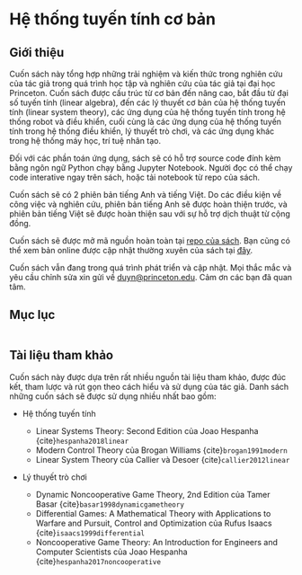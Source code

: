 # Hệ thống tuyến tính cơ bản
## Giới thiệu
Cuốn sách này tổng hợp những trải nghiệm và kiến thức trong nghiên cứu của tác giả trong quá trình học tập và nghiên cứu của tác giả tại đại học Princeton. Cuốn sách được cấu trúc từ cơ bản đến nâng cao, bắt đầu từ đại số tuyến tính (linear algebra), đến các lý thuyết cơ bản của hệ thống tuyến tính (linear system theory), các ứng dụng của hệ thống tuyến tính trong hệ thống robot và điều khiển, cuối cùng là các ứng dụng của hệ thống tuyến tính trong hệ thống điều khiển, lý thuyết trò chơi, và các ứng dụng khác trong hệ thống máy học, trí tuệ nhân tạo. 

Đối với các phần toán ứng dụng, sách sẽ có hỗ trợ source code đính kèm bằng ngôn ngữ Python chạy bằng Jupyter Notebook. Người đọc có thể chạy code interative ngay trên sách, hoặc tải notebook từ repo của sách.

Cuốn sách sẽ có 2 phiên bản tiếng Anh và tiếng Việt. Do các điều kiện về công việc và nghiên cứu, phiên bản tiếng Anh sẽ được hoàn thiện trước, và phiên bản tiếng Việt sẽ được hoàn thiện sau với sự hỗ trợ dịch thuật từ cộng đồng.

Cuốn sách sẽ được mở mã nguồn hoàn toàn tại [repo của sách](https://github.com/buzinguyen/linsys-intro). Bạn cũng có thể xem bản online được cập nhật thường xuyên của sách tại [đây](https://www.buzinguyen.com/linsys-intro/intro.html).

Cuốn sách vẫn đang trong quá trình phát triển và cập nhật. Mọi thắc mắc và yêu cầu chỉnh sửa xin gửi về [duyn@princeton.edu](mailto:duyn@princeton.edu). Cảm ơn các bạn đã quan tâm.

## Mục lục

```{tableofcontents}
```

## Tài liệu tham khảo
Cuốn sách này được dựa trên rất nhiều nguồn tài liệu tham khảo, được đúc kết, tham lược và rút gọn theo cách hiểu và sử dụng của tác giả. Danh sách những cuốn sách sẽ được sử dụng nhiều nhất bao gồm:

* Hệ thống tuyến tính
	* Linear Systems Theory: Second Edition của Joao Hespanha {cite}`hespanha2018linear`
	* Modern Control Theory của Brogan Williams {cite}`brogan1991modern`
	* Linear System Theory của Callier và Desoer {cite}`callier2012linear`

* Lý thuyết trò chơi
	* Dynamic Noncooperative Game Theory, 2nd Edition của Tamer Basar {cite}`basar1998dynamicgametheory`
	* Differential Games: A Mathematical Theory with Applications to Warfare and Pursuit, Control and Optimization của Rufus Isaacs {cite}`isaacs1999differential`
	* Noncooperative Game Theory: An Introduction for Engineers and Computer Scientists của Joao Hespanha {cite}`hespanha2017noncooperative`

```{bibliography}
```
